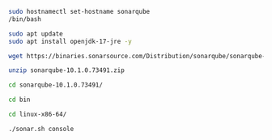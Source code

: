 ```bash
sudo hostnamectl set-hostname sonarqube
/bin/bash
```
```bash
sudo apt update
sudo apt install openjdk-17-jre -y
```
```bash
wget https://binaries.sonarsource.com/Distribution/sonarqube/sonarqube-10.1.0.73491.zip
```
```bash
unzip sonarqube-10.1.0.73491.zip 
```
```bash
cd sonarqube-10.1.0.73491/
```
```bash
cd bin
```
```bash
cd linux-x86-64/
```
```bash
./sonar.sh console
```
